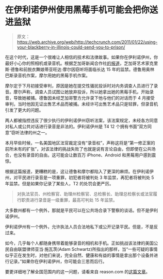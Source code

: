 # 在伊利诺伊州使用黑莓手机可能会把你送进监狱

> 原文：<https://web.archive.org/web/http://techcrunch.com/2011/01/22/using-your-blackberry-in-illinois-could-send-you-to-prison/>

在这个时代，这是一个很难让人相信的技术和法律故事。如果你在伊利诺伊州，你最好小心你的照相机或录音机。根据芝加哥新闻合作社[的报道](https://web.archive.org/web/20230202232449/http://www.chicagonewscoop.org/eavesdropping-laws-mean-that-turning-on-an-audio-recorder-could-send-you-to-prison/)，芝加哥艺术家克里斯·德鲁和前脱衣舞娘蒂亚旺达·摩尔因窃听将面临长达 15 年的监禁。德鲁用奥林巴斯录音机作案，摩尔用她的黑莓手机作案。

摩尔定于下月初接受审判，原因是她在提交性骚扰投诉时对内务调查人员进行了录音。摩尔声称，调查人员试图让她放弃投诉，所以她拿出她的黑莓手机，开始录音，导致她被捕。德鲁因未经芝加哥警方允许录下他与他们的对话而于 4 月接受审判，当时他因无证出售艺术品而被捕。未经许可出售艺术品只是轻罪，但录音机引发了更大的问题。

两人都被指控违反了很少执行的伊利诺伊州窃听法案，该法案规定，未经各方同意对私人或公共对话进行录音是非法的。伊利诺伊州是 T4 12 个拥有书面“双方同意”窃听法律的州之一。

本月早些时候，一名美国地区法官裁定没有“录音权”，声称这将是“第一修正案的前所未有的扩张”，对该法律的挑战失败了也就是说有言论自由，但即使在公共场合，也没有录音的自由。这可能会让数百万 iPhone、Android 和黑莓用户感到震惊。

根据这篇报道，更糟糕的是，这让德鲁和摩尔都陷入了更深的麻烦。在伊利诺伊州，对平民进行录音是一项重罪，初犯者将被判处 3 年监禁，再犯者将被判处 5 年监禁。但是如果你记录了某些人，T2 的处罚会更严厉。

> 对执法官员、州检察官、助理州检察官、总检察长、助理总检察长或法官履行职责进行录音是一级重罪，最高可判处 15 年监禁。

大多数州都有一个例外，那就是平民可以在公共场合录下警察的谈话。但不是伊利诺伊州。

伊利诺伊州有一个例外，允许执法人员合法地私下或公开记录平民。但是，不是反过来。

如今，几乎每个人都随身携带着能够录音的相机和手机。正如挑战该法律的美国公民自由联盟律师亚当·施瓦茨(Adam Schwartz)所指出的那样，当“一些可疑的事情似乎正在发生时，对他们来说，完全自然、健康和有益的事情是拿出那个设备并进行记录。”如果你在伊利诺伊州，你可能会三思而后行。

要更详细地了解全国范围内的这一问题，请看来自 reason.com 的[这篇文章](https://web.archive.org/web/20230202232449/http://reason.com/archives/2010/12/07/the-war-on-cameras)。